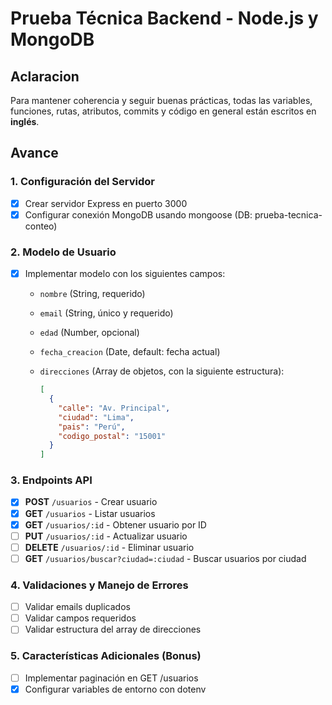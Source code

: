 # Prueba Técnica Backend - Node.js y MongoDB

## Aclaracion

Para mantener coherencia y seguir buenas prácticas, todas las variables, funciones, rutas, atributos, commits y código en general están escritos en **inglés**.  

## Avance

### 1. Configuración del Servidor

- [x] Crear servidor Express en puerto 3000
- [x] Configurar conexión MongoDB usando mongoose (DB: prueba-tecnica-conteo)

### 2. Modelo de Usuario

- [x] Implementar modelo con los siguientes campos:
  - `nombre` (String, requerido)
  - `email` (String, único y requerido)
  - `edad` (Number, opcional)
  - `fecha_creacion` (Date, default: fecha actual)
  - `direcciones` (Array de objetos, con la siguiente estructura):

    ```json
    [
      {
        "calle": "Av. Principal",
        "ciudad": "Lima",
        "pais": "Perú",
        "codigo_postal": "15001"
      }
    ]
    ```

### 3. Endpoints API

- [x] **POST** `/usuarios` - Crear usuario
- [x] **GET** `/usuarios` - Listar usuarios
- [x] **GET** `/usuarios/:id` - Obtener usuario por ID
- [ ] **PUT** `/usuarios/:id` - Actualizar usuario
- [ ] **DELETE** `/usuarios/:id` - Eliminar usuario
- [ ] **GET** `/usuarios/buscar?ciudad=:ciudad` - Buscar usuarios por ciudad

### 4. Validaciones y Manejo de Errores

- [ ] Validar emails duplicados
- [ ] Validar campos requeridos
- [ ] Validar estructura del array de direcciones

### 5. Características Adicionales (Bonus)

- [ ] Implementar paginación en GET /usuarios
- [x] Configurar variables de entorno con dotenv
